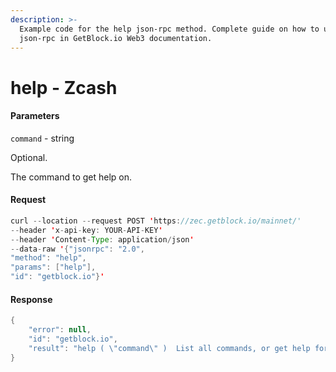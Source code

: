 ```yaml
---
description: >-
  Example code for the help json-rpc method. Сomplete guide on how to use help
  json-rpc in GetBlock.io Web3 documentation.
---
```


# help - Zcash

#### Parameters

`command` - string

Optional.

The command to get help on.

#### Request

```java
curl --location --request POST 'https://zec.getblock.io/mainnet/' 
--header 'x-api-key: YOUR-API-KEY' 
--header 'Content-Type: application/json' 
--data-raw '{"jsonrpc": "2.0",
"method": "help",
"params": ["help"],
"id": "getblock.io"}'
```

#### Response

```java
{
    "error": null,
    "id": "getblock.io",
    "result": "help ( \"command\" )  List all commands, or get help for a specified command."
}
```
